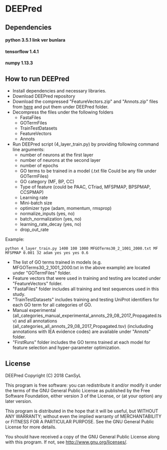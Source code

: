 
# DEEPred 
## Dependencies
#### python 3.5.1 link ver bunlara
#### tensorflow 1.4.1
#### numpy 1.13.3


## How to run DEEPred
* Install dependencies and necessary libraries.
* Download DEEPred repository
* Download the compressed "FeatureVectors.zip" and "Annots.zip" files from [here](http://goo.gl/Kd7FkU) and put them under DEEPred folder. 
* Decompress the files under the following folders
    * FastaFiles
    * GOTermFiles
    * TrainTestDatasets
    * FeatureVectors
    * Annots
* Run DEEPred script (4_layer_train.py) by providing following command line arguments:
    * number of neurons at the first layer
    * number of neurons at the second layer
    * number of epochs
    * GO terms to be trained in a model (.txt file Could be any file under GOTermFiles)
    * GO category (MF, BP, CC)
    * Type of feature (could be PAAC, CTriad, MFSPMAP, BPSPMAP, CCSPMAP)
    * Learning rate
    * Mini-batch size
    * optimizer type (adam, momentum, rmsprop)
    * normalize_inputs (yes, no)
    * batch_normalization (yes, no)
    * learning_rate_decay (yes, no)
    * drop_out_rate


Example:
```
python 4_layer_train.py 1400 100 1000 MFGOTerms30_2_1001_2000.txt MF MFSPMAP 0.001 32 adam yes yes yes 0.6
```
* The list of GO terms trained in models (e.g. MFGOTerms30_2_1001_2000.txt in the above example) are located under "GOTermFiles" folder.
* Feature vectors that were used in training and testing are located under "FeatureVectors" folder. 
* "FastaFiles" folder includes all training and test sequences used in this study. 
* "TrainTestDatasets" includes training and testing UniProt identifiers for each GO term for all categories of GO.
* Manual experimental (all_categories_manual_experimental_annots_29_08_2017_Propagated.tsv) and all annotations (all_categories_all_annots_29_08_2017_Propagated.tsv) (includuding annotations with IEA evidence codes) are available under "Annots" folder.
* "FirstRuns" folder includes the GO terms trained at each model for feature selection and hyper-parameter optimization.

## License
DEEPred
    Copyright (C) 2018 CanSyL

This program is free software: you can redistribute it and/or modify it under the terms of the GNU General Public License as published by the Free Software Foundation, either version 3 of the License, or (at your option) any later version.

This program is distributed in the hope that it will be useful, but WITHOUT ANY WARRANTY; without even the implied warranty of MERCHANTABILITY or FITNESS FOR A PARTICULAR PURPOSE. See the GNU General Public License for more details.

You should have received a copy of the GNU General Public License along with this program.  If not, see <http://www.gnu.org/licenses/>.

